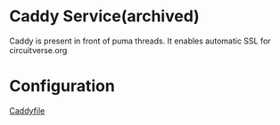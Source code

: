 # Caddy Service(archived)

Caddy is present in front of puma threads. It enables automatic SSL for circuitverse.org

# Configuration

[Caddyfile](./Caddyfile)
